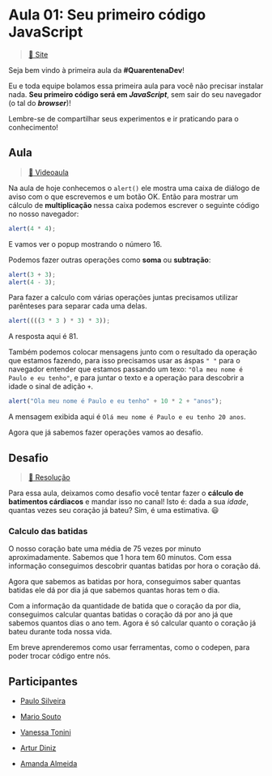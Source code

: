 # Aula 01: Seu primeiro código JavaScript

> [:link: Site](https://www.alura.com.br/quarentenadev/aula01-javascript "Site da aula 01")

Seja bem vindo à primeira aula da **#QuarentenaDev**!

Eu e toda equipe bolamos essa primeira aula para você não precisar instalar nada.
**Seu primeiro código será em _JavaScript_**, sem sair do seu navegador (o tal do **_browser_**)!

Lembre-se de compartilhar seus experimentos e ir praticando para o conhecimento!

## Aula

> [:link: Videoaula](https://www.youtube.com/watch?v=wtbgwcMrkQg "Vídeo não listado no YouTube")

Na aula de hoje conhecemos o `alert()` ele mostra uma caixa de diálogo de aviso com o que escrevemos e um botão OK.
Então para mostrar um cálculo de **multiplicação** nessa caixa podemos escrever o seguinte código no nosso navegador:

```JavaScript
alert(4 * 4);
```

E vamos ver o popup mostrando o número 16.

Podemos fazer outras operações como **soma** ou **subtração**:

```JavaScript
alert(3 + 3);
alert(4 - 3);
```

Para fazer a calculo com várias operações juntas precisamos utilizar parênteses para separar cada uma delas.

```JavaScript
alert((((3 * 3 ) * 3) * 3));
```

A resposta aqui é 81.

Também podemos colocar mensagens junto com o resultado da operação que estamos fazendo, para isso precisamos usar as áspas `" "` para o navegador entender que estamos passando um texo: `"Ola meu nome é Paulo e eu tenho"`, e para juntar o texto e a operação para descobrir a idade o sinal de adição `+`.

```JavaScript
alert("Ola meu nome é Paulo e eu tenho" + 10 * 2 + "anos");
```

A mensagem exibida aqui é `Olá meu nome é Paulo e eu tenho 20 anos`.

Agora que já sabemos fazer operações vamos ao desafio.

## Desafio

> [:dart: Resolução](desafio_batimento.js "Código em JavaScript")

Para essa aula, deixamos como desafio você tentar fazer o **cálculo de batimentos cárdiacos** e mandar isso no canal!
Isto é: dada a sua _idade_, quantas vezes seu coração já bateu?
Sim, é uma estimativa. :smiley:

### Calculo das batidas

O nosso coração bate uma média de 75 vezes por minuto aproximadamente.
Sabemos que 1 hora tem 60 minutos.
Com essa informação conseguimos descobrir quantas batidas por hora o coração dá.

Agora que sabemos as batidas por hora, conseguimos saber quantas batidas ele dá por dia já que sabemos quantas horas tem o dia.

Com a informação da quantidade de batida que o coração da por dia, conseguimos calcular quantas batidas o coração dá por ano já que sabemos quantos dias o ano tem.
Agora é só calcular quanto o coração já bateu durante toda nossa vida.

Em breve aprenderemos como usar ferramentas, como o codepen, para poder trocar código entre nós.

## Participantes

- [Paulo Silveira](https://twitter.com/paulo_caelum "Perfil no Twitter")

- [Mario Souto](https://twitter.com/omariosouto "Perfil no Twitter")

- [Vanessa Tonini](https://twitter.com/vanessametonini "Perfil no Twitter")

- [Artur Diniz](https://twitter.com/artdiniz "Perfil no Twitter")

- [Amanda Almeida](https://www.instagram.com/theamandaalmeida "Perfil no Twitter")
